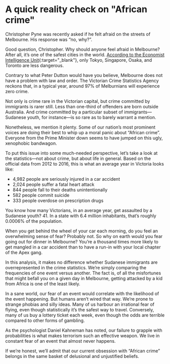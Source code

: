A quick reality check on "African crime"
===
Christopher Pyne was recently asked if he felt afraid on the streets of Melbourne. His response was “no, why?”.

Good question, Christopher. Why should anyone feel afraid in Melbourne? After all, it’s one of the safest cities in the world. [According to the Economist Intelligence Unit](http://safecities.economist.com/safe-cities-index-2017){:target="_blank"}, only Tokyo, Singapore, Osaka, and Toronto are less dangerous. 

Contrary to what Peter Dutton would have you believe, Melbourne does not have a problem with law and order. The Victorian Crime Statistics Agency reckons that, in a typical year, around 97% of Melburnians will experience zero crime. 

Not only is crime rare in the Victorian capital, but crime committed by immigrants is rarer still. Less than one-third of offenders are born outside Australia.  And crime committed by a particular subset of immigrants—Sudanese youth, for instance—is so rare as to barely warrant a mention.

Nonetheless, we mention it plenty. Some of our nation’s most prominent voices are doing their best to whip up a moral panic about “African crime”. Everyone from the Prime Minister down seems to have jumped on this ugly, xenophobic bandwagon.

To put this issue into some much-needed perspective, let’s take a look at the statistics—not about crime, but about life in general. Based on the official data from 2012 to 2016, this is what an average year in Victoria looks like:

- 4,982 people are seriously injured in a car accident 
- 2,024 people suffer a fatal heart attack 
- 844 people fall to their deaths unintentionally 
- 582 people commit suicide 
- 333 people overdose on prescription drugs 

You know how many Victorians, in an average year, get assaulted by a Sudanese youth? 41. In a state with 6.4 million inhabitants, that’s roughly 0.0006% of the population.

When you get behind the wheel of your car each morning, do you feel an overwhelming sense of fear? Probably not. So why on earth would you fear going out for dinner in Melbourne? You’re a thousand times more likely to get mangled in a car accident than to have a run-in with your local chapter of the Apex gang.

In this analysis, it makes no difference whether Sudanese immigrants are overrepresented in the crime statistics. We’re simply comparing the frequencies of one event versus another. The fact is, of all the misfortunes that might befall you on a given day in Melbourne, getting attacked by a kid from Africa is one of the least likely.

In a sane world, our fear of an event would correlate with the likelihood of the event happening. But humans aren’t wired that way. We’re prone to strange phobias and silly ideas. Many of us harbour an irrational fear of flying, even though statistically it’s the safest way to travel. Conversely, many of us buy a lottery ticket each week, even though the odds are terrible compared to other forms of gambling.

As the psychologist Daniel Kahneman has noted, our failure to grapple with probabilities is what makes terrorism such an effective weapon. We live in constant fear of an event that almost never happens.

If we’re honest, we’ll admit that our current obsession with “African crime” belongs in the same basket of delusional and unjustified beliefs.

